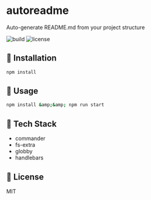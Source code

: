 # autoreadme

Auto-generate README.md from your project structure

![build](https://img.shields.io/badge/build-passing-brightgreen) ![license](https://img.shields.io/badge/license-MIT-blue)

## 🚀 Installation
```bash
npm install
```

## 🧩 Usage
```bash
npm install &amp;&amp; npm run start
```

## 🧰 Tech Stack
- commander
- fs-extra
- globby
- handlebars

## 📄 License
MIT

